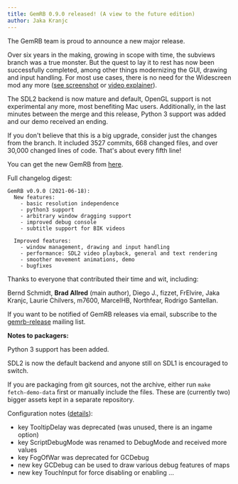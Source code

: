 ```yaml
---
title: GemRB 0.9.0 released! (A view to the future edition)
author: Jaka Kranjc
---
```


The GemRB team is proud to announce a new major release.

Over six years in the making, growing in scope with time, the subviews branch
was a true monster. But the quest to lay it to rest has now been successfully
completed, among other things modernizing the GUI, drawing and input handling.
For most use cases, there is no need for the Widescreen mod any more
([see screenshot](https://gemrb.org/assets/img/screenshots/bg24hires.jpg)
or [video explainer](https://youtu.be/nn1v-yG4-lo)).

The SDL2 backend is now mature and default, OpenGL support is not experimental
any more, most benefiting Mac users. Additionally, in the last minutes between
the merge and this release, Python 3 support was added and our demo
received an ending.

If you don't believe that this is a big upgrade, consider just the changes from
the branch. It included 3527 commits, 668 changed files, and over 30,000
changed lines of code. That's about every fifth line!

You can get the new GemRB from [here](https://gemrb.org/Install).

Full changelog digest:

    GemRB v0.9.0 (2021-06-18):
      New features:
        - basic resolution independence
        - python3 support
        - arbitrary window dragging support
        - improved debug console
        - subtitle support for BIK videos

      Improved features:
        - window management, drawing and input handling
        - performance: SDL2 video playback, general and text rendering
        - smoother movement animations, demo
        - bugfixes

Thanks to everyone that contributed their time and wit, including:

Bernd Schmidt, **Brad Allred** (main author), Diego J., fizzet, FrElvire, Jaka Kranjc,
Laurie Chilvers, m7600, MarcelHB, Northfear, Rodrigo Santellan.

If you want to be notified of GemRB releases via email, subscribe to the
[gemrb-release](https://sourceforge.net/projects/gemrb/lists/gemrb-release)
mailing list.

**Notes to packagers:**

Python 3 support has been added.

SDL2 is now the default backend and anyone still on SDL1 is encouraged to switch.

If you are packaging from git sources, not the archive, either run
`make fetch-demo-data` first or manually include the files.
These are (currently two) bigger assets kept in a separate repository.

Configuration notes ([details](https://gemrb.org/Manpage.html)):

  - key TooltipDelay was deprecated (was unused, there is an ingame option)
  - key ScriptDebugMode was renamed to DebugMode and received more values
  - key FogOfWar was deprecated for GCDebug
  - new key GCDebug can be used to draw various debug features of maps
  - new key TouchInput for force disabling or enabling ...
